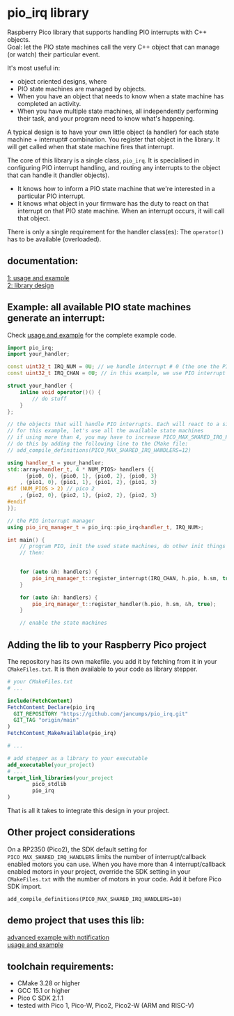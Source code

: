 # pio_irq library
Raspberry Pico library that supports handling PIO interrupts with C++ objects.  
Goal: let the PIO state machines call the very C++ object that can manage (or watch) their particular event.

It's most useful in:  
- object oriented designs, where
- PIO state machines are managed by objects. 
- When you have an object that needs to know when a state machine has completed an activity.
- When you have multiple state machines, all  independently performing their task, and your program need to know what's happening.  

A typical design is to have your own little object (a handler) for each state machine + interrupt# combination.
You register that object in the library. It will get called when that state machine fires that interrupt.

The core of this library is a single class, ```pio_irq```. It is specialised in configuring PIO interrupt handling, and routing any interrupts to the object that can handle it (handler objects). 
- It knows how to inform a PIO state machine that we're interested in a particular PIO interrupt.  
- It knows what object in your firmware has the duty to react on that interrupt on that PIO state machine. When an interrupt occurs, it will call that object.

There is only a single requirement for the handler class(es): The ```operator()``` has to be available (overloaded).

## documentation:
[1: usage and example](https://community.element14.com/products/raspberry-pi/b/blog/posts/oo-library-to-handle-pico-pio-relative-interrupts)  
[2: library design](https://community.element14.com/products/raspberry-pi/b/blog/posts/oo-library-to-handle-pico-pio-relative-interrupts-library-design)  

## Example: all available PIO state machines generate an interrupt:  
Check [usage and example](https://community.element14.com/products/raspberry-pi/b/blog/posts/oo-library-to-handle-pico-pio-relative-interrupts) for the complete example code.   
```cpp
import pio_irq;
import your_handler;

const uint32_t IRQ_NUM = 0U; // we handle interrupt # 0 (the one the PIO program fires)
const uint32_t IRQ_CHAN = 0U; // in this example, we use PIO interrupt channel 0

struct your_handler {
    inline void operator()() {
        // do stuff
    }
};

// the objects that will handle PIO interrupts. Each will react to a single state machine's interrupt number 0
// for this example, let's use all the available state machines
// if using more than 4, you may have to increase PICO_MAX_SHARED_IRQ_HANDLERS
// do this by adding the following line to the CMake file:
// add_compile_definitions(PICO_MAX_SHARED_IRQ_HANDLERS=12)

using handler_t = your_handler;
std::array<handler_t, 4 * NUM_PIOS> handlers {{
      {pio0, 0}, {pio0, 1}, {pio0, 2}, {pio0, 3}
    , {pio1, 0}, {pio1, 1}, {pio1, 2}, {pio1, 3}
#if (NUM_PIOS > 2) // pico 2
    , {pio2, 0}, {pio2, 1}, {pio2, 2}, {pio2, 3}
#endif
}};

// the PIO interrupt manager
using pio_irq_manager_t = pio_irq::pio_irq<handler_t, IRQ_NUM>;

int main() {
    // program PIO, init the used state machines, do other init things
    // then:

    
    for (auto &h: handlers) {
        pio_irq_manager_t::register_interrupt(IRQ_CHAN, h.pio, h.sm, true);
    }

    for (auto &h: handlers) {
        pio_irq_manager_t::register_handler(h.pio, h.sm, &h, true);
    }

    // enable the state machines
```

## Adding the lib to your Raspberry Pico project
The repository has its own makefile. you add it by fetching from it in your ```CMakeFiles.txt```. It is then available to your code as library stepper.
```cmake
# your CMakeFiles.txt
# ... 

include(FetchContent)
FetchContent_Declare(pio_irq
  GIT_REPOSITORY "https://github.com/jancumps/pio_irq.git"
  GIT_TAG "origin/main"
)
FetchContent_MakeAvailable(pio_irq)

# ...

# add stepper as a library to your executable
add_executable(your_project)
# ...
target_link_libraries(your_project
        pico_stdlib
        pio_irq
)
```
That is all it takes to integrate this design in your project.

## Other project considerations  
On a RP2350 (Pico2), the SDK default setting for ```PICO_MAX_SHARED_IRQ_HANDLERS``` limits the number of interrupt/callback enabled motors you can use. When you have more than 4 interrupt/callback enabled motors in your project, override the SDK setting in your ```CMakeFiles.txt``` with the number of motors in your code. Add it before Pico SDK import.
```
add_compile_definitions(PICO_MAX_SHARED_IRQ_HANDLERS=10)
```


## demo project that uses this lib: 
[advanced example with notification](https://community.element14.com/products/raspberry-pi/b/blog/posts/raspberry-pio-stepper-library-documentation---2-advanced-example-with-notification)  
[usage and example](https://community.element14.com/products/raspberry-pi/b/blog/posts/oo-library-to-handle-pico-pio-relative-interrupts)  

## toolchain requirements: 
- CMake 3.28 or higher
- GCC 15.1 or higher
- Pico C SDK 2.1.1
- tested with Pico 1, Pico-W, Pico2, Pico2-W (ARM and RISC-V)